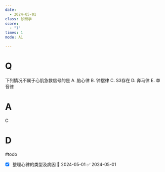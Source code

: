```yaml
---
date:
  - 2024-05-01
class: 诊断学
score:
  - "1"
times: 1
mode: A1

---
```



# Q
下列情况不属于心肌急救信号的是
A. 胎心律 
B. 钟摆律
C. S3存在 
D. 奔马律
E. 单音律 

# A

C



# D
#todo
- [x] 整理心律的类型及病因 📅 2024-05-01 ✅ 2024-05-01